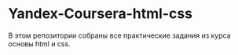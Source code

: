 # Yandex-Coursera-html-css
В этом репозитории собраны все практические задания из курса основы html и css.
